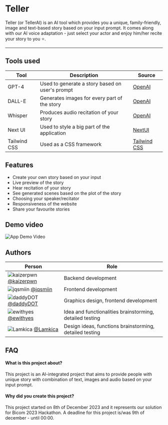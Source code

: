 
# Teller 

Teller (or TellerAI) is an AI tool which provides you a unique, family-friendly, image and text-based story based on your input prompt. It comes along with our AI voice adaptation - just select your actor and enjoy him/her recite your story to you ⭐.

---

 
## Tools used

| Tool | Description | Source |
|---|---|---|
| GPT-4  | Used to generate a story based on user's prompt | [OpenAI](https://openai.com/) |  
| DALL-E  |  Generates images for every part of the story | [OpenAI](https://openai.com/) |
| Whisper  |  Produces audio recitation of your story  | [OpenAI](https://openai.com/)  |
| Next UI  |  Used to style a big part of the application  | [NextUI](https://nextui.org/)  |
| Tailwind CSS |  Used as a CSS framework  | [Tailwind CSS](https://tailwindcss.com/)  |




## Features

- Create your own story based on your input
- Live preview of the story
- Hear recitation of your story
- See generated scenes based on the plot of the story
- Choosing your speaker/recitator
- Responsiveness of the website
- Share your favourite stories
## Demo video

![App Demo Video](https://youtu.be/aMFEpCQLuOA) 


## Authors


| Person | Role |
|---|---|
| ![kaizerpwn](https://images.weserv.nl/?url=avatars.githubusercontent.com/u/70588174?v=4&h=30&w=30&fit=cover&mask=circle&maxage=7d) [@kaizerpwn](https://www.github.com/kaizerpwn) | Backend development |
| ![jqsmiin](https://images.weserv.nl/?url=avatars.githubusercontent.com/u/86678700?v=4&h=30&w=30&fit=cover&mask=circle&maxage=7d) [@jqsmiin](https://www.github.com/jqsmiin) | Frontend development |
| ![daddyDOT](https://images.weserv.nl/?url=avatars.githubusercontent.com/u/65982671?v=4&h=30&w=30&fit=cover&mask=circle&maxage=7d) [@daddyDOT](https://www.github.com/daddyDOT) | Graphics design, frontend development |
| ![ewithyes](https://images.weserv.nl/?url=avatars.githubusercontent.com/u/126919038?v=4&h=30&w=30&fit=cover&mask=circle&maxage=7d) [@ewithyes](https://www.github.com/ewithyes) | Idea and functionalities brainstorming, detailed testing |
| ![Lamkica](https://images.weserv.nl/?url=avatars.githubusercontent.com/u/126958897?v=4&h=30&w=30&fit=cover&mask=circle&maxage=7d) [@Lamkica](https://www.github.com/Lamkica) | Design ideas, functions brainstorming, detailed testing|


## FAQ

#### What is this project about?

This project is an AI-integrated project that aims to provide people with unique story with combination of text, images and audio based on your input prompt.

#### Why did you create this project?

This project started on 8th of December 2023 and it represents our solution for Bicom 2023 Hackathon. A deadline for this project is/was 9th of december - until 00:00.

